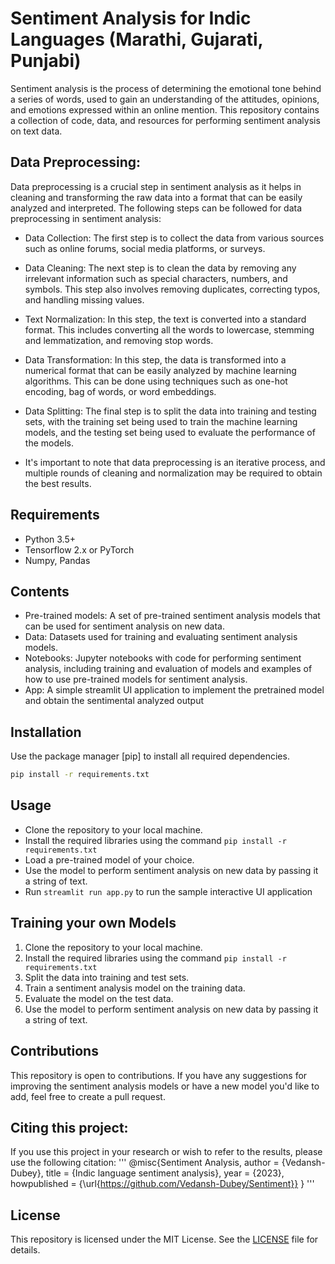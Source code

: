 # Sentiment Analysis for Indic Languages (Marathi, Gujarati, Punjabi)

Sentiment analysis is the process of determining the emotional tone behind a series of words, used to gain an understanding of the attitudes, opinions, and emotions expressed within an online mention. This repository contains a collection of code, data, and resources for performing sentiment analysis on text data.

## Data Preprocessing:

Data preprocessing is a crucial step in sentiment analysis as it helps in cleaning and transforming the raw data into a format that can be easily analyzed and interpreted. The following steps can be followed for data preprocessing in sentiment analysis:

- Data Collection: The first step is to collect the data from various sources such as online forums, social media platforms, or surveys.

- Data Cleaning: The next step is to clean the data by removing any irrelevant information such as special characters, numbers, and symbols. This step also involves removing duplicates, correcting typos, and handling missing values.

- Text Normalization: In this step, the text is converted into a standard format. This includes converting all the words to lowercase, stemming and lemmatization, and removing stop words.

- Data Transformation: In this step, the data is transformed into a numerical format that can be easily analyzed by machine learning algorithms. This can be done using techniques such as one-hot encoding, bag of words, or word embeddings.

- Data Splitting: The final step is to split the data into training and testing sets, with the training set being used to train the machine learning models, and the testing set being used to evaluate the performance of the models.

- It's important to note that data preprocessing is an iterative process, and multiple rounds of cleaning and normalization may be required to obtain the best results.

## Requirements
- Python 3.5+
- Tensorflow 2.x or PyTorch
- Numpy, Pandas

## Contents
- Pre-trained models: A set of pre-trained sentiment analysis models that can be used for sentiment analysis on new data.
- Data: Datasets used for training and evaluating sentiment analysis models.
- Notebooks: Jupyter notebooks with code for performing sentiment analysis, including training and evaluation of models and examples of how to use pre-trained models for sentiment analysis.
- App: A simple streamlit UI application to implement the pretrained model and obtain the sentimental analyzed output

## Installation

Use the package manager [pip] to install all required dependencies.

```bash
pip install -r requirements.txt
```

## Usage

- Clone the repository to your local machine.
- Install the required libraries using the command `pip install -r requirements.txt`
- Load a pre-trained model of your choice.
- Use the model to perform sentiment analysis on new data by passing it a string of text.
- Run `streamlit run app.py` to run the sample interactive UI application

## Training your own Models

1) Clone the repository to your local machine.
2) Install the required libraries using the command `pip install -r requirements.txt`
3) Split the data into training and test sets.
4) Train a sentiment analysis model on the training data.
5) Evaluate the model on the test data.
6) Use the model to perform sentiment analysis on new data by passing it a string of text.

## Contributions
This repository is open to contributions. If you have any suggestions for improving the sentiment analysis models or have a new model you'd like to add, feel free to create a pull request.


## Citing this project:

If you use this project in your research or wish to refer to the results, please use the following citation:
''' 
@misc{Sentiment Analysis,
  author = {Vedansh-Dubey},
  title = {Indic language sentiment analysis},
  year = {2023},
  howpublished = {\url{https://github.com/Vedansh-Dubey/Sentiment}}
}
'''

## License

This repository is licensed under the MIT License. See the [LICENSE]() file for details.
